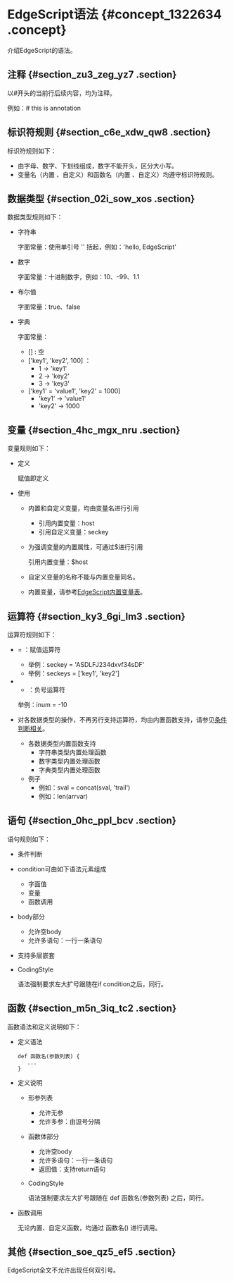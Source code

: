 # EdgeScript语法 {#concept_1322634 .concept}

介绍EdgeScript的语法。

## 注释 {#section_zu3_zeg_yz7 .section}

以\#开头的当前行后续内容，均为注释。

例如：\# this is annotation

## 标识符规则 {#section_c6e_xdw_qw8 .section}

标识符规则如下：

-   由字母、数字、下划线组成，数字不能开头，区分大小写。
-   变量名（内置 、自定义）和函数名（内置 、自定义）均遵守标识符规则。

## 数据类型 {#section_02i_sow_xos .section}

数据类型规则如下：

-   字符串

    字面常量：使用单引号 '' 括起，例如：'hello, EdgeScript'

-   数字

    字面常量：十进制数字，例如：10、-99、1.1

-   布尔值

    字面常量：true、false

-   字典

    字面常量：

    -   \[\] : 空
    -   \['key1', 'key2', 100\] ：
        -   1 -\> 'key1'
        -   2 -\> 'key2'
        -   3 -\> 'key3'
    -   \['key1' = 'value1', 'key2' = 1000\]
        -   'key1' -\> 'value1'
        -   'key2' -\> 1000

## 变量 {#section_4hc_mgx_nru .section}

变量规则如下：

-   定义

    赋值即定义

-   使用
    -   内置和自定义变量，均由变量名进行引用
        -   引用内置变量：host
        -   引用自定义变量：seckey
    -   为强调变量的内置属性，可通过$进行引用

        引用内置变量：$host

    -   自定义变量的名称不能与内置变量同名。
    -   内置变量，请参考[EdgeScript内置变量表](cn.zh-CN/边缘脚本/EdgeScript内置变量表.md#)。

## 运算符 {#section_ky3_6gi_lm3 .section}

运算符规则如下：

-   = ：赋值运算符
    -   举例：seckey = 'ASDLFJ234dxvf34sDF'
    -   举例：seckeys = \['key1', 'key2'\]
-   - ：负号运算符

    举例：inum = -10

-   对各数据类型的操作，不再另行支持运算符，均由内置函数支持，请参见[条件判断相关](cn.zh-CN/边缘脚本/EdgeScript内置函数库/条件判断相关.md#)。
    -   各数据类型内置函数支持
        -   字符串类型内置处理函数
        -   数字类型内置处理函数
        -   字典类型内置处理函数
    -   例子
        -   例如：sval = concat\(sval, 'trail'\)
        -   例如：len\(arrvar\)

## 语句 {#section_0hc_ppl_bcv .section}

语句规则如下：

-   条件判断
-   condition可由如下语法元素组成
    -   字面值
    -   变量
    -   函数调用
-   body部分
    -   允许空body
    -   允许多语句：一行一条语句
-   支持多层嵌套
-   CodingStyle

    语法强制要求左大扩号跟随在if condition之后，同行。


## 函数 {#section_m5n_3iq_tc2 .section}

函数语法和定义说明如下：

-   定义语法

    ``` {#codeblock_lbt_5lq_qqk .language-java}
    def 函数名(参数列表) {
       ...
    }
    ```

-   定义说明
    -   形参列表
        -   允许无参
        -   允许多参：由逗号分隔
    -   函数体部分
        -   允许空body
        -   允许多语句：一行一条语句
        -   返回值：支持return语句
    -   CodingStyle

        语法强制要求左大扩号跟随在 def 函数名\(参数列表\) 之后，同行。

-   函数调用

    无论内置、自定义函数，均通过 函数名\(\) 进行调用。


## 其他 {#section_soe_qz5_ef5 .section}

EdgeScript全文不允许出现任何双引号。

